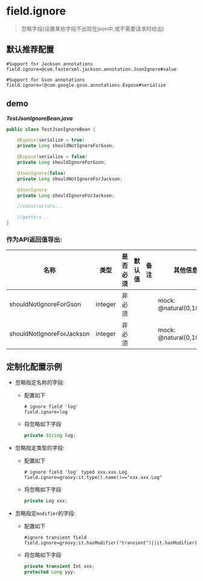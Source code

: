 # field.ignore

> 忽略字段(设置某些字段不出现在json中,或不需要请求时给出)


## 默认推荐配置

```properties
#Support for Jackson annotations
field.ignore=@com.fasterxml.jackson.annotation.JsonIgnore#value

#Support for Gson annotations
field.ignore=!@com.google.gson.annotations.Expose#serialize
```

## demo

***TestJsonIgnoreBean.java***

```java
public class TestJsonIgnoreBean {

    @Expose(serialize = true)
    private Long shouldNotIgnoreForGson;

    @Expose(serialize = false)
    private Long shouldIgnoreForGson;

    @JsonIgnore(false)
    private Long shouldNotIgnoreForJackson;

    @JsonIgnore
    private Long shouldIgnoreForJackson;

    //constructors...

    //getters...
}
```

### 作为API返回值导出:

| 名称 | 类型 | 是否必须 | 默认值 | 备注 | 其他信息 |
| --- | --- | --- | --- | --- | --- |
| shouldNotIgnoreForGson |	integer | 非必须 |  |  | mock: @natural(0,10000) |
| shouldNotIgnoreForJackson | integer | 非必须 |  |  | mock: @natural(0,10000) |

## 定制化配置示例

- 忽略指定名称的字段:

  - 配置如下

    ```properties
    # ignore field 'log'
    field.ignore=log
    ```

  - 将忽略如下字段

    ```java
    private String log;
    ```

- 忽略指定类型的字段:

  - 配置如下

    ```properties
    # ignore field 'log' typed xxx.xxx.Log
    field.ignore=groovy:it.type().name()=="xxx.xxx.Log"
    ```

  - 将忽略如下字段
  
    ```java
    private Log xxx;
    ```

- 忽略指定`modifier`的字段:

  - 配置如下
    ```properties
    #ignore transient field
    field.ignore=groovy:it.hasModifier("transient")||it.hasModifier("protected")
    ```

  - 将忽略如下字段
  
    ```java
    private transient Int xxx;
    protected Long yyy;
    ```